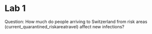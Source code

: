 

# Lab 1

Question: How much do people arriving to Switzerland from risk areas (current_quarantined_riskareatravel) affect new infections?


